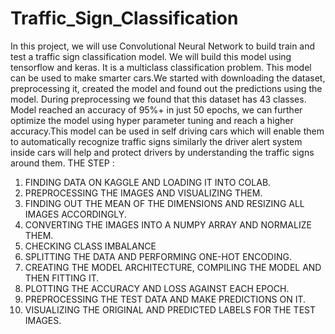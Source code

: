 # Traffic_Sign_Classification
In this project, we will use Convolutional Neural Network to build train and test a traffic sign classification model. We will build this model using tensorflow and keras. It is a multiclass classification problem. This model can be used to make smarter cars.We started with downloading the dataset, preprocessing it, created the model and found out the predictions using the model. During preprocessing we found that this dataset has 43 classes. Model reached an accuracy of 95%+ in just 50 epochs, we can further optimize the model using hyper parameter tuning and reach a higher accuracy.This model can be used in self driving cars which will enable them to automatically recognize traffic signs similarly the driver alert system inside cars will help and protect drivers by understanding the traffic signs around them. THE STEP :
1. FINDING DATA ON KAGGLE AND LOADING IT INTO COLAB.
2. PREPROCESSING THE IMAGES AND VISUALIZING THEM.
3. FINDING OUT THE MEAN OF THE DIMENSIONS AND RESIZING ALL IMAGES ACCORDINGLY.
4. CONVERTING THE IMAGES INTO A NUMPY ARRAY AND NORMALIZE THEM.
5. CHECKING CLASS IMBALANCE
6. SPLITTING THE DATA AND PERFORMING ONE-HOT ENCODING.
7. CREATING THE MODEL ARCHITECTURE, COMPILING THE MODEL AND THEN FITTING IT.
8. PLOTTING THE ACCURACY AND LOSS AGAINST EACH EPOCH.
9. PREPROCESSING THE TEST DATA AND MAKE PREDICTIONS ON IT.
10. VISUALIZING THE ORIGINAL AND PREDICTED LABELS FOR THE TEST IMAGES.










